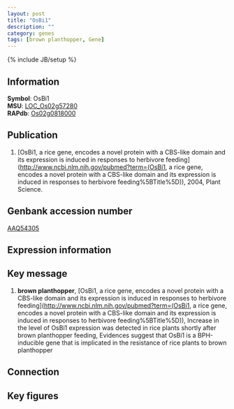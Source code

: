 ```yaml
---
layout: post
title: "OsBi1"
description: ""
category: genes
tags: [brown planthopper, Gene]
---
```

{% include JB/setup %}

## Information
__Symbol__: OsBi1  
__MSU__: [LOC_Os02g57280](http://rice.plantbiology.msu.edu/cgi-bin/ORF_infopage.cgi?orf=LOC_Os02g57280)  
__RAPdb__: [Os02g0818000](http://rapdb.dna.affrc.go.jp/viewer/gbrowse_details/irgsp1?name=Os02g0818000)  

## Publication
1. [OsBi1, a rice gene, encodes a novel protein with a CBS-like domain and its expression is induced in responses to herbivore feeding](http://www.ncbi.nlm.nih.gov/pubmed?term=(OsBi1, a rice gene, encodes a novel protein with a CBS-like domain and its expression is induced in responses to herbivore feeding%5BTitle%5D)), 2004, Plant Science.

## Genbank accession number
[AAQ54305](http://www.ncbi.nlm.nih.gov/nuccore/AAQ54305)

## Expression information

## Key message
1. __brown planthopper__, [OsBi1, a rice gene, encodes a novel protein with a CBS-like domain and its expression is induced in responses to herbivore feeding](http://www.ncbi.nlm.nih.gov/pubmed?term=(OsBi1, a rice gene, encodes a novel protein with a CBS-like domain and its expression is induced in responses to herbivore feeding%5BTitle%5D)),  Increase in the level of OsBi1 expression was detected in rice plants shortly after brown planthopper feeding, Evidences suggest that OsBi1 is a BPH-inducible gene that is implicated in the resistance of rice plants to brown planthopper

## Connection

## Key figures


